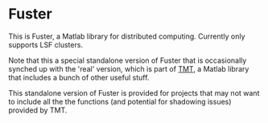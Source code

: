 Fuster
======

This is Fuster, a Matlab library for distributed computing.  Currently
only supports LSF clusters.

Note that this a special standalone version of Fuster that is 
occasionally synched up with the 'real' version, which is part of 
[TMT](https://github.com/JaneliaSciComp/tmt),
a Matlab library that includes a bunch of other useful stuff.

This standalone version of Fuster is provided for projects that
may not want to include all the the functions (and potential
for shadowing issues) provided by TMT.


